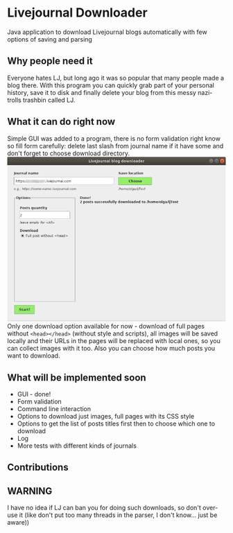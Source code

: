 # Livejournal Downloader
Java application to download Livejournal blogs automatically with few options of saving and parsing

## Why people need it
Everyone hates LJ, but long ago it was so popular that many people made a blog there. With this program you can quickly grab part of your personal history, save it to disk and finally delete your blog from this messy nazi-trolls trashbin called LJ.

## What it can do right now
Simple GUI was added to a program, there is no form validation right know so fill form carefully: delete last slash from journal name if it have some and don't forget to choose download directory.
![myImage](https://github.com/Hexronimo/livejournal-downloader/raw/master/lj-downloader-gui.png)
Only one download option available for now - download of full pages without `<head></head>` (without style and scripts), all images will be saved locally and their URLs in the pages will be replaced with local ones, so you can collect images with it too.
Also you can choose how much posts you want to download.

## What will be implemented soon
* GUI - done!
* Form validation
* Command line interaction
* Options to download just images, full pages with its CSS style
* Options to get the list of posts titles first then to choose which one to download
* Log
* More tests with different kinds of journals

## Contributions


## WARNING
I have no idea if LJ can ban you for doing such downloads, so don't over-use it (like don't put too many threads in the parser, I don't know... just be aware))
